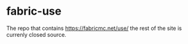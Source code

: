 # fabric-use

The repo that contains https://fabricmc.net/use/ the rest of the site is currenly closed source.